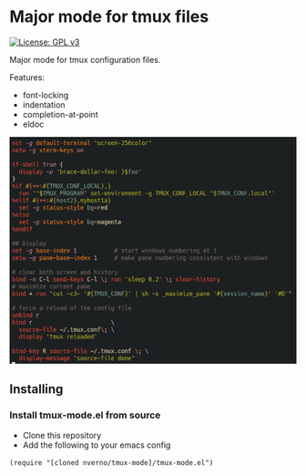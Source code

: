 # Major mode for tmux files

[![License: GPL v3](https://img.shields.io/badge/License-GPLv3-blue.svg)](https://www.gnu.org/licenses/gpl-3.0)

Major mode for tmux configuration files.

Features:
- font-locking
- indentation
- completion-at-point
- eldoc

![example](doc/tmux-example.png)

## Installing

### Install tmux-mode.el from source

- Clone this repository
- Add the following to your emacs config

```elisp
(require "[cloned nverno/tmux-mode]/tmux-mode.el")
```
